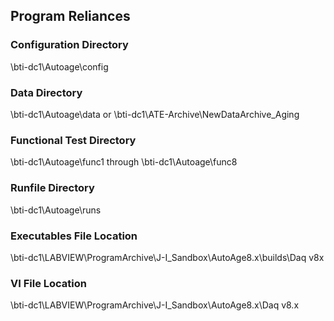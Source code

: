 ## Program Reliances
### Configuration Directory
\\bti-dc1\Autoage\config
### Data Directory
\\bti-dc1\Autoage\data or \\bti-dc1\ATE-Archive\NewDataArchive\_Aging
### Functional Test Directory
\\bti-dc1\Autoage\func1 through \\bti-dc1\Autoage\func8
### Runfile Directory
\\bti-dc1\Autoage\runs
### Executables File Location 
\\bti-dc1\LABVIEW\ProgramArchive\J-I_Sandbox\AutoAge8.x\builds\Daq v8x
### VI File Location 
\\bti-dc1\LABVIEW\ProgramArchive\J-I_Sandbox\AutoAge8.x\Daq v8.x
